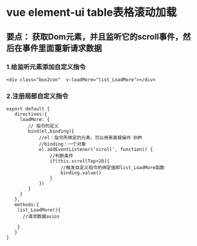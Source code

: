 # vue element-ui table表格滚动加载

## 要点： 获取Dom元素，并且监听它的scroll事件，然后在事件里面重新请求数据

### 1.给监听元素添加自定义指令
    <div class="box2con"  v-loadMore="list_LoadMore"></div>
### 2.注册局部自定义指令
    export default {
       directives:{
         loadMore: {
            // 指令的定义
            bind(el,binding){
                //el：指令所绑定的元素，可以用来直接操作 DOM
                //binding：一个对象
                el.addEventListener('scroll', function() {
                    //判断条件
                    if(this.scrollTop>20){
                        //触发自定义指令的绑定值即list_LoadMore函数
                        binding.value()
                    }
                })
            }
         }
       },
       methods:{
        list_LoadMore(){
          //请求数据axios
        
        }
       }
    }


